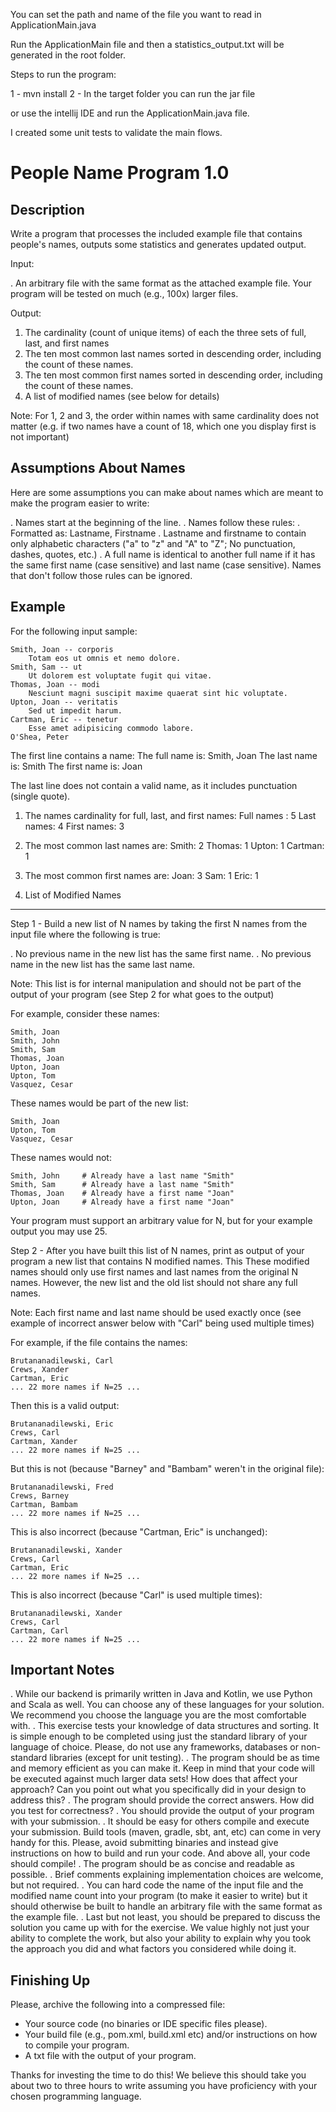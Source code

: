 You can set the path and name of the file you want to read in ApplicationMain.java

Run the ApplicationMain file and then a statistics_output.txt will be generated in the root folder.

Steps to run the program:

1 - mvn install
2 - In the target folder you can run the jar file

or use the intellij IDE and run the ApplicationMain.java file.

I created some unit tests to validate the main flows.

People Name Program 1.0
=======================

Description
-----------

Write a program that processes the included example file that contains
people's names, outputs some statistics and generates updated output.

Input:

. An arbitrary file with the same format as the attached example file. Your
program will be tested on much (e.g., 100x) larger files.


Output:

1. The cardinality (count of unique items) of each the three sets of full, last, and first names
2. The ten most common last names sorted in descending order, including the count of these names.
3. The ten most common first names sorted in descending order, including the count of these names.
4. A list of modified names (see below for details)

Note: For 1, 2 and 3, the order within names with same cardinality does not matter (e.g. if two names have a count of 18, which one you display first is not important)


Assumptions About Names
-----------------------

Here are some assumptions you can make about names which are meant to
make the program easier to write:

. Names start at the beginning of the line.
. Names follow these rules:
. Formatted as: Lastname, Firstname
. Lastname and firstname to contain only alphabetic characters ("a" to "z" and "A" to "Z"; No punctuation, dashes, quotes, etc.)
. A full name is identical to another full name if it has the same first name (case sensitive) and last name (case sensitive).
Names that don't follow those rules can be ignored.

Example
-------

For the following input sample:

    Smith, Joan -- corporis
        Totam eos ut omnis et nemo dolore.
    Smith, Sam -- ut
        Ut dolorem est voluptate fugit qui vitae.
    Thomas, Joan -- modi
        Nesciunt magni suscipit maxime quaerat sint hic voluptate.
    Upton, Joan -- veritatis
        Sed ut impedit harum.
    Cartman, Eric -- tenetur
        Esse amet adipisicing commodo labore.
    O'Shea, Peter

The first line contains a name:
The full name is: Smith, Joan
The last name is: Smith
The first name is: Joan

The last line does not contain a valid name, as it includes punctuation (single quote).

1. The names cardinality for full, last, and first names:
   Full names : 5
   Last names: 4
   First names: 3

2. The most common last names are:
   Smith: 2
   Thomas: 1
   Upton: 1
   Cartman: 1

3. The most common first names are:
   Joan: 3
   Sam: 1
   Eric: 1

4. List of Modified Names
-------------------------

Step 1 - Build a new list of N names by taking the first N names from the input file where the following is true:

. No previous name in the new list has the same first name.
. No previous name in the new list has the same last name.

Note: This list is for internal manipulation and should not be part of the output of your program (see Step 2 for what goes to the output)

For example, consider these names:

    Smith, Joan
    Smith, John
    Smith, Sam
    Thomas, Joan
    Upton, Joan
    Upton, Tom
    Vasquez, Cesar

These names would be part of the new list:

    Smith, Joan
    Upton, Tom
    Vasquez, Cesar

These names would not:

    Smith, John     # Already have a last name "Smith"
    Smith, Sam      # Already have a last name "Smith"
    Thomas, Joan    # Already have a first name "Joan"
    Upton, Joan     # Already have a first name "Joan"

Your program must support an arbitrary value for N, but for your example output
you may use 25.

Step 2 - After you have built this list of N names, print as output of your program a new list that contains N modified names. This  These modified names should only use first names and last names from the original N names.  However, the new list and the old list should not share any full names.

Note: Each first name and last name should be used exactly once (see example of incorrect answer below with "Carl" being used multiple times)

For example, if the file contains the names:

    Brutananadilewski, Carl
    Crews, Xander
    Cartman, Eric
    ... 22 more names if N=25 ...

Then this is a valid output:

    Brutananadilewski, Eric
    Crews, Carl
    Cartman, Xander
    ... 22 more names if N=25 ...

But this is not (because "Barney" and "Bambam" weren't in the original file):

    Brutananadilewski, Fred
    Crews, Barney
    Cartman, Bambam
    ... 22 more names if N=25 ...

This is also incorrect (because "Cartman, Eric" is unchanged):

    Brutananadilewski, Xander
    Crews, Carl
    Cartman, Eric
    ... 22 more names if N=25 ...

This is also incorrect (because "Carl" is used multiple times):

    Brutananadilewski, Xander
    Crews, Carl
    Cartman, Carl
    ... 22 more names if N=25 ...

Important Notes
---------------

. While our backend is primarily written in Java and Kotlin, we use
Python and Scala as well. You can choose any of these languages for
your solution. We recommend you choose the language you are the most
comfortable with.
. This exercise tests your knowledge of data structures and sorting. It
is simple enough to be completed using just the standard library of
your language of choice. Please, do not use any frameworks, databases
or non-standard libraries (except for unit testing).
. The program should be as time and memory efficient as you can
make it. Keep in mind that your code will be executed against much
larger data sets! How does that affect your approach? Can you point
out what you specifically did in your design to address this?
. The program should provide the correct answers. How did you test for
correctness?
. You should provide the output of your program with your submission.
. It should be easy for others compile and execute your submission. Build
tools (maven, gradle, sbt, ant, etc) can come in very handy for this.
Please, avoid submitting binaries and instead give instructions on
how to build and run your code. And above all, your code should
compile!
. The program should be as concise and readable as possible.
. Brief comments explaining implementation choices are welcome, but
not required.
. You can hard code the name of the input file and the modified name
count into your program (to make it easier to write) but it should
otherwise be built to handle an arbitrary file with the same format
as the example file.
. Last but not least, you should be prepared to discuss the solution
you came up with for the exercise. We value highly not just your ability
to complete the work, but also your ability to explain why you took the
approach you did and what factors you considered while doing it.


Finishing Up
------------

Please, archive the following into a compressed file:
* Your source code (no binaries or IDE specific files please).
* Your build file (e.g., pom.xml, build.xml etc) and/or instructions on how to
  compile your program.
* A txt file with the output of your program.


Thanks for investing the time to do this!  We believe this should
take you about two to three hours to write assuming you have proficiency with
your chosen programming language.
